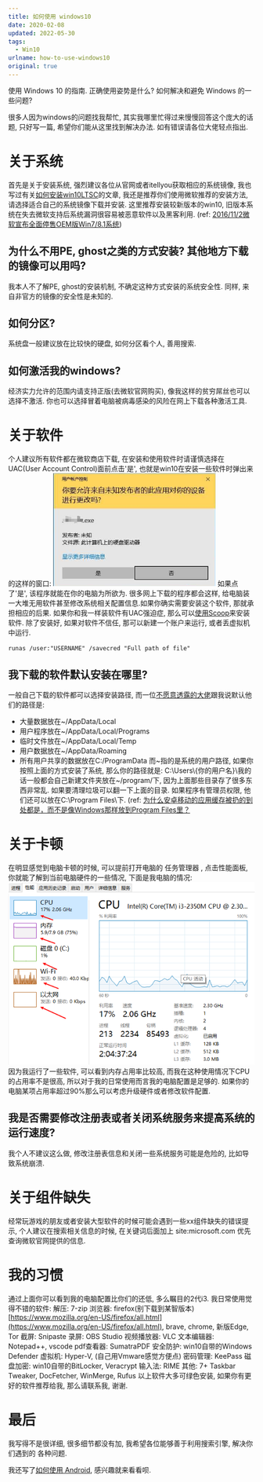 ```yaml
---
title: 如何使用 windows10
date: 2020-02-08
updated: 2022-05-30
tags:
  - Win10
urlname: how-to-use-windows10
original: true
---
```

使用 Windows 10 的指南. 正确使用姿势是什么? 如何解决和避免 Windows 的一些问题? 
<!--more-->
很多人因为windows的问题找我帮忙, 其实我哪里忙得过来慢慢回答这个庞大的话题, 只好写一篇, 希望你们能从这里找到解决办法. 如有错误请各位大佬轻点指出. 
# 关于系统
首先是关于安装系统, 强烈建议各位从官网或者itellyou获取相应的系统镜像, 我也写过有关[如何安装win10LTSC](/post/install-win10-ltsc/)的文章, 我还是推荐你们使用微软推荐的安装方法, 请选择适合自己的系统镜像下载并安装. 这里推荐安装较新版本的win10, 旧版本系统在失去微软支持后系统漏洞很容易被恶意软件以及黑客利用. (ref: [2016/11/2微软宣布全面停售OEM版Win7/8.1系统](https://www.ithome.com/html/win7/269040.htm))
## 为什么不用PE, ghost之类的方式安装? 其他地方下载的镜像可以用吗? 
我本人不了解PE, ghost的安装机制, 不确定这种方式安装的系统安全性. 同样, 来自非官方的镜像的安全性是未知的. 
## 如何分区?
系统盘一般建议放在比较快的硬盘, 如何分区看个人, 善用搜索. 
## 如何激活我的windows?
经济实力允许的范围内请支持正版(去微软官网购买), 像我这样的贫穷屌丝也可以选择不激活. 你也可以选择冒着电脑被病毒感染的风险在网上下载各种激活工具. 

# 关于软件
个人建议所有软件都在微软商店下载, 在安装和使用软件时请谨慎选择在UAC(User Account Control)面前点击'是', 也就是win10在安装一些软件时弹出来的这样的窗口:
![UAC窗口](/picture/20200208-0.png)
如果点了'是', 该程序就能在你的电脑为所欲为. 很多网上下载的程序都会这样, 给电脑装一大堆无用软件甚至修改系统相关配置信息.如果你确实需要安装这个软件, 那就承担相应的后果. 如果你和我一样装软件有UAC强迫症, 那么可以[使用Scoop](/post/how-to-get-started-with-scoop-quickly)来安装软件. 除了安装好, 如果对软件不信任, 那可以新建一个账户来运行, 或者丢虚拟机中运行.
~~~
runas /user:"USERNAME" /savecred "Full path of file"
~~~
## 我下载的软件默认安装在哪里?
一般自己下载的软件都可以选择安装路径, 而一位[不愿意透露的大佬](https://www.v2ex.com/member/lm902)跟我说默认他们的路径是: 
- 大量数据放在~/AppData/Local
- 用户程序放在~/AppData/Local/Programs
- 临时文件放在~/AppData/Local/Temp
- 用户数据放在~/AppData/Roaming
- 所有用户共享的数据放在C:/ProgramData
而\~指的是系统的用户路径, 如果你按照上面的方式安装了系统, 那么你的路径就是: C:\Users\\{你的用户名}\我的话一般都会自己新建文件夹放在~/program/下, 因为上面那些目录存了很多东西非常乱. 
如果要清理垃圾可以翻一下上面的目录.
如果程序有管理员权限, 他们还可以放在C:\Program Files\下. 
(ref: [为什么安卓移动的应用缓存被扔的到处都是，而不是像Windows那样放到Program Files里？](https://www.zhihu.com/question/318988385/answer/651195330)

# 关于卡顿
在明显感觉到电脑卡顿的时候, 可以提前打开电脑的 任务管理器 , 点击性能面板, 你就能了解到当前电脑硬件的一些情况, 下面是我电脑的情况:
![我的电脑情况](/picture/20200208-1.png)
因为我运行了一些软件, 可以看到内存占用率比较高, 而我在这种使用情况下CPU的占用率不是很高, 所以对于我的日常使用而言我的电脑配置是足够的. 如果你的电脑某项占用率超过90%那么可以考虑升级硬件或者修改软件配置. 
## 我是否需要修改注册表或者关闭系统服务来提高系统的运行速度?
我个人不建议这么做, 修改注册表信息和关闭一些系统服务可能是危险的, 比如导致系统崩溃. 

# 关于组件缺失
经常玩游戏的朋友或者安装大型软件的时候可能会遇到一些xx组件缺失的错误提示, 个人建议在搜索相关信息的时候, 在关键词后面加上 site:microsoft.com 优先查询微软官网提供的信息. 

# 我的习惯
通过上面你可以看到我的电脑配置比你们的还低, 多么瞩目的2代i3. 
我日常使用觉得不错的软件: 
解压: 7-zip
浏览器: firefox(别下载到某智版本)[https://www.mozilla.org/en-US/firefox/all.html](https://www.mozilla.org/en-US/firefox/all.html), brave, chrome, 新版Edge, Tor
截屏: Snipaste
录屏: OBS Studio
视频播放器: VLC
文本编辑器: Notepad++, vscode
pdf查看器: SumatraPDF
安全防护: win10自带的Windows Defender
虚拟机: Hyper-V, (自己用Vmware感觉方便点)
密码管理: KeePass
磁盘加密: win10自带的BitLocker, Veracrypt
输入法: RIME
其他: 7+ Taskbar Tweaker, DocFetcher, WinMerge, Rufus
以上软件大多可绿色安装, 如果你有更好的软件推荐给我, 那么请联系我, 谢谢. 

# 最后
我写得不是很详细, 很多细节都没有加, 我希望各位能够善于利用搜索引擎, 解决你们遇到的
各种问题. 

我还写了[如何使用 Android](/post/how-to-use-android), 感兴趣就来看看呗.